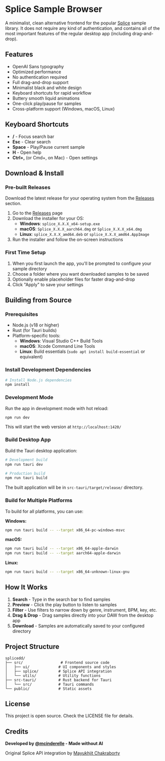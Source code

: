 # Splice Sample Browser

A minimalist, clean alternative frontend for the popular [Splice](https://splice.com/features/sounds) sample library. It does not require any kind of authentication, and contains all of the most important features of the regular desktop app (including drag-and-drop).

## Features

- OpenAI Sans typography
- Optimized performance  
- No authentication required
- Full drag-and-drop support
- Minimalist black and white design
- Keyboard shortcuts for rapid workflow
- Buttery smooth liquid animations
- One-click play/pause for samples
- Cross-platform support (Windows, macOS, Linux)

## Keyboard Shortcuts

- **/** - Focus search bar
- **Esc** - Clear search  
- **Space** - Play/Pause current sample
- **H** - Open help
- **Ctrl+,** (or Cmd+, on Mac) - Open settings

## Download & Install

### Pre-built Releases

Download the latest release for your operating system from the [Releases](https://github.com/mcinderelle/splice/releases) section.

1. Go to the [Releases](https://github.com/mcinderelle/splice/releases) page
2. Download the installer for your OS:
   - **Windows**: `splice_X.X.X_x64-setup.exe`
   - **macOS**: `Splice_X.X.X_aarch64.dmg` or `Splice_X.X.X_x64.dmg`
   - **Linux**: `splice_X.X.X_amd64.deb` or `splice_X.X.X_amd64.AppImage`
3. Run the installer and follow the on-screen instructions

### First Time Setup

1. When you first launch the app, you'll be prompted to configure your sample directory
2. Choose a folder where you want downloaded samples to be saved
3. Optionally enable placeholder files for faster drag-and-drop
4. Click "Apply" to save your settings

## Building from Source

### Prerequisites

- Node.js (v18 or higher)
- Rust (for Tauri builds)
- Platform-specific tools:
  - **Windows**: Visual Studio C++ Build Tools
  - **macOS**: Xcode Command Line Tools
  - **Linux**: Build essentials (`sudo apt install build-essential` or equivalent)

### Install Development Dependencies

```bash
# Install Node.js dependencies
npm install
```

### Development Mode

Run the app in development mode with hot reload:

```bash
npm run dev
```

This will start the web version at `http://localhost:1420/`

### Build Desktop App

Build the Tauri desktop application:

```bash
# Development build
npm run tauri dev

# Production build
npm run tauri build
```

The built application will be in `src-tauri/target/release/` directory.

### Build for Multiple Platforms

To build for all platforms, you can use:

**Windows:**
```bash
npm run tauri build -- --target x86_64-pc-windows-msvc
```

**macOS:**
```bash
npm run tauri build -- --target x86_64-apple-darwin
npm run tauri build -- --target aarch64-apple-darwin
```

**Linux:**
```bash
npm run tauri build -- --target x86_64-unknown-linux-gnu
```

## How It Works

1. **Search** - Type in the search bar to find samples
2. **Preview** - Click the play button to listen to samples
3. **Filter** - Use filters to narrow down by genre, instrument, BPM, key, etc.
4. **Drag & Drop** - Drag samples directly into your DAW from the desktop app
5. **Download** - Samples are automatically saved to your configured directory

## Project Structure

```
splicedd/
├── src/                 # Frontend source code
│   ├── ui/             # UI components and styles
│   ├── splice/         # Splice API integration
│   └── utils/          # Utility functions
├── src-tauri/          # Rust backend for Tauri
│   └── src/            # Tauri commands
└── public/             # Static assets
```

## License

This project is open source. Check the LICENSE file for details.

## Credits

**Developed by [@mcinderelle](https://github.com/mcinderelle) - Made without AI**

Original Splice API integration by [Mayukhjit Chakraborty](https://github.com/mayukhjit)
